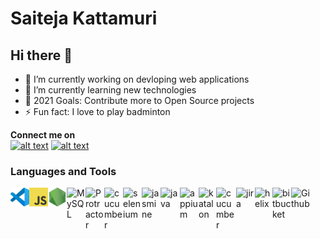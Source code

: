 # Saiteja Kattamuri

## Hi there 👋

- 🔭 I’m currently working on devloping web applications
- 🌱 I’m currently learning new technologies
- 🥅 2021 Goals: Contribute more to Open Source projects
- ⚡ Fun fact: I love to play badminton

**Connect me on**
</br>
[![alt text][1.1]][1]
[![alt text][2.1]][2]

[1.1]: https://i.imgur.com/tXSoThF.png
[2.1]:https://i.imgur.com/P3YfQoD.png
[1]: https://twitter.com/
[2]: https://www.facebook.com/kattamuri.saiteja/

### Languages and Tools

<img align="left" alt="Visual Studio Code" width="30px" src="https://raw.githubusercontent.com/github/explore/80688e429a7d4ef2fca1e82350fe8e3517d3494d/topics/visual-studio-code/visual-studio-code.png" />
<img align="left" alt="JavaScript" width="30px" src="https://raw.githubusercontent.com/github/explore/80688e429a7d4ef2fca1e82350fe8e3517d3494d/topics/javascript/javascript.png" />
<img align="left" alt="Node.js" width="30px" src="https://raw.githubusercontent.com/github/explore/80688e429a7d4ef2fca1e82350fe8e3517d3494d/topics/nodejs/nodejs.png" />
<img align="left" alt="MySQL" width="30px" src="https://user-images.githubusercontent.com/89560113/132972065-51eab5be-ff54-4d7f-b354-001e2e00ae64.png" />
<img align="left" alt="Protractor" width="30px" src="https://user-images.githubusercontent.com/89560113/132970718-8ddb4b70-cdcc-410c-b5d2-af75b9045f5a.png" />
<img align="left" alt="cucumber" width="30px" src="https://user-images.githubusercontent.com/89560113/132970671-c385a603-780a-4900-a93c-bbb5ac273903.png" />
<img align="left" alt="selenium" width="30px" src="https://user-images.githubusercontent.com/89560113/132971149-d80150c3-6346-4c00-9be6-74aad4138fd9.png"/>
<img align="left" alt="jasmine"width="30px" src="https://user-images.githubusercontent.com/89560113/132971160-86e6de4e-4f55-4eea-89a6-c76d4a017f12.png"/>
<img align="left" alt="java" width="31px" src="https://user-images.githubusercontent.com/89560113/132971967-7a002bc5-22ed-46a1-a610-b445d9556f3a.png"/>
<img align="left" alt="appium" width="30px" src="https://user-images.githubusercontent.com/89560113/132971732-dcb3b903-c8c0-4591-b02a-f09b6cc25147.png"/>
<img align="left" alt="katalon" width="28px" src="https://user-images.githubusercontent.com/89560113/132971192-74136474-ee45-4a29-a5ac-431fac0529b2.png"/>
<img align="left" alt="cucumber" width="32px" src="https://user-images.githubusercontent.com/89560113/132971291-578d3e4b-44fb-4302-941f-4861ded5c8da.png"/>
<img align="left" alt="jira" width="30px" src="https://user-images.githubusercontent.com/89560113/132971984-db62566c-8242-42ef-ba54-43d352472ac7.png"/>
<img align="left" alt="helix" width="28px" src="https://user-images.githubusercontent.com/89560113/132971242-0918a588-1040-4118-aeec-a380fcf379a5.png"/>
<img align="left" alt="bitbucket" width="30px" src="https://user-images.githubusercontent.com/89560113/132972037-9bb17ae6-55db-43fa-b3d1-1c5162ca9403.png"/>
<img align="left" alt="Github" width="30px" src="https://user-images.githubusercontent.com/89560113/132972026-7ad4fb4a-e951-48c8-a837-dd1bf55ea22a.png"/>
